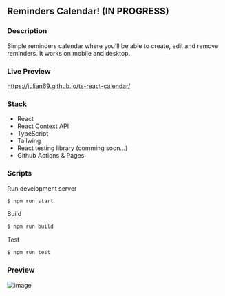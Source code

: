 ## Reminders Calendar! (IN PROGRESS)

### Description
Simple reminders calendar where you'll be able to create, edit and remove reminders.
It works on mobile and desktop.

### Live Preview
https://julian69.github.io/ts-react-calendar/

### Stack
- React
- React Context API
- TypeScript
- Tailwing
- React testing library (comming soon...)
- Github Actions & Pages 

### Scripts
Run development server

```bash
$ npm run start
```

Build

```bash
$ npm run build
```

Test

```bash
$ npm run test
```

### Preview
![image](https://github.com/julian69/ts-react-calendar/assets/6019858/1d8fa9c6-be37-4ff2-8f28-0396a16fdec7)

